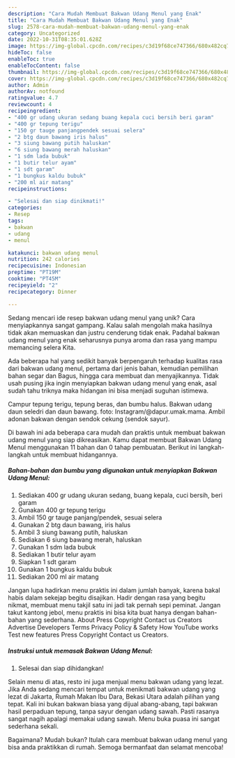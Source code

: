 ```yaml
---
description: "Cara Mudah Membuat Bakwan Udang Menul yang Enak"
title: "Cara Mudah Membuat Bakwan Udang Menul yang Enak"
slug: 2578-cara-mudah-membuat-bakwan-udang-menul-yang-enak
category: Uncategorized
date: 2022-10-31T08:35:01.628Z
image: https://img-global.cpcdn.com/recipes/c3d19f68ce747366/680x482cq70/bakwan-udang-menul-foto-resep-utama.jpg
hideToc: false
enableToc: true
enableTocContent: false
thumbnail: https://img-global.cpcdn.com/recipes/c3d19f68ce747366/680x482cq70/bakwan-udang-menul-foto-resep-utama.jpg
cover: https://img-global.cpcdn.com/recipes/c3d19f68ce747366/680x482cq70/bakwan-udang-menul-foto-resep-utama.jpg
author: Admin
authorAv: notfound
ratingvalue: 4.7
reviewcount: 4
recipeingredient:
- "400 gr udang ukuran sedang buang kepala cuci bersih beri garam"
- "400 gr tepung terigu"
- "150 gr tauge panjangpendek sesuai selera"
- "2 btg daun bawang iris halus"
- "3 siung bawang putih haluskan"
- "6 siung bawang merah haluskan"
- "1 sdm lada bubuk"
- "1 butir telur ayam"
- "1 sdt garam"
- "1 bungkus kaldu bubuk"
- "200 ml air matang"
recipeinstructions:

- "Selesai dan siap dinikmati!"
categories:
- Resep
tags:
- bakwan
- udang
- menul

katakunci: bakwan udang menul 
nutrition: 242 calories
recipecuisine: Indonesian
preptime: "PT19M"
cooktime: "PT45M"
recipeyield: "2"
recipecategory: Dinner

---
```





Sedang mencari ide resep bakwan udang menul yang unik? Cara menyiapkannya sangat gampang. Kalau salah mengolah maka hasilnya tidak akan memuaskan dan justru cenderung tidak enak. Padahal bakwan udang menul yang enak seharusnya punya aroma dan rasa yang mampu memancing selera Kita.





Ada beberapa hal yang sedikit banyak berpengaruh terhadap kualitas rasa dari bakwan udang menul, pertama dari jenis bahan, kemudian pemilihan bahan segar dan Bagus, hingga cara membuat dan menyajikannya. Tidak usah pusing jika ingin menyiapkan bakwan udang menul yang enak,      asal sudah tahu triknya maka hidangan ini bisa menjadi suguhan istimewa.














Campur tepung terigu, tepung beras, dan bumbu halus. Bakwan udang daun seledri dan daun bawang. foto: Instagram/@dapur.umak.mama. Ambil adonan bakwan dengan sendok cekung (sendok sayur).






Di bawah ini ada beberapa cara mudah dan praktis untuk membuat bakwan udang menul yang siap dikreasikan. Kamu dapat membuat Bakwan Udang Menul menggunakan 11 bahan dan 0 tahap pembuatan. Berikut ini langkah-langkah untuk membuat hidangannya.

<!--inarticleads1-->

##### Bahan-bahan dan bumbu yang digunakan untuk menyiapkan Bakwan Udang Menul:

1. Sediakan 400 gr udang ukuran sedang, buang kepala, cuci bersih, beri garam
1. Gunakan 400 gr tepung terigu
1. Ambil 150 gr tauge panjang/pendek, sesuai selera
1. Gunakan 2 btg daun bawang, iris halus
1. Ambil 3 siung bawang putih, haluskan
1. Sediakan 6 siung bawang merah, haluskan
1. Gunakan 1 sdm lada bubuk
1. Sediakan 1 butir telur ayam
1. Siapkan 1 sdt garam
1. Gunakan 1 bungkus kaldu bubuk
1. Sediakan 200 ml air matang


Jangan lupa hadirkan menu praktis ini dalam jumlah banyak, karena bakal habis dalam sekejap begitu disajikan. Hadir dengan rasa yang begitu nikmat, membuat menu takjil satu ini jadi tak pernah sepi peminat. Jangan takut kantong jebol, menu praktis ini bisa kita buat hanya dengan bahan-bahan yang sederhana. About Press Copyright Contact us Creators Advertise Developers Terms Privacy Policy &amp; Safety How YouTube works Test new features Press Copyright Contact us Creators. 

<!--inarticleads2-->

##### Instruksi untuk memasak Bakwan Udang Menul:


1. Selesai dan siap dihidangkan!

Selain menu di atas, resto ini juga menjual menu bakwan udang yang lezat. Jika Anda sedang mencari tempat untuk menikmati bakwan udang yang lezat di Jakarta, Rumah Makan Ibu Dara, Bekasi Utara adalah pilihan yang tepat. Kali ini bukan bakwan biasa yang dijual abang-abang, tapi bakwan hasil perpaduan tepung, tanpa sayur dengan udang sawah. Pasti rasanya sangat nagih apalagi memakai udang sawah. Menu buka puasa ini sangat sederhana sekali. 

Bagaimana? Mudah bukan? Itulah cara membuat bakwan udang menul yang bisa anda praktikkan di rumah. Semoga bermanfaat dan selamat mencoba!
